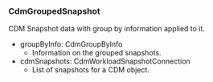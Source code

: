 ### CdmGroupedSnapshot
CDM Snapshot data with group by information applied to it.

- groupByInfo: CdmGroupByInfo
  - Information on the grouped snapshots.
- cdmSnapshots: CdmWorkloadSnapshotConnection
  - List of snapshots for a CDM object.
